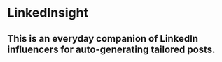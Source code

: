 # LinkedInsight
## This is an everyday companion of LinkedIn influencers for auto-generating tailored posts.
